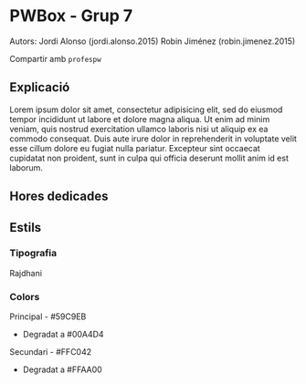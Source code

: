 # PWBox - Grup 7

Autors:
Jordi Alonso (jordi.alonso.2015)
Robin Jiménez (robin.jimenez.2015)

Compartir amb `profespw`

## Explicació

Lorem ipsum dolor sit amet, consectetur adipisicing elit, sed do eiusmod tempor incididunt ut labore et dolore magna aliqua. Ut enim ad minim veniam, quis nostrud exercitation ullamco laboris nisi ut aliquip ex ea commodo consequat. Duis aute irure dolor in reprehenderit in voluptate velit esse cillum dolore eu fugiat nulla pariatur. Excepteur sint occaecat cupidatat non proident, sunt in culpa qui officia deserunt mollit anim id est laborum.

## Hores dedicades


## Estils

### Tipografia
Rajdhani

### Colors
Principal - #59C9EB
- Degradat a #00A4D4

Secundari - #FFC042
- Degradat a #FFAA00



